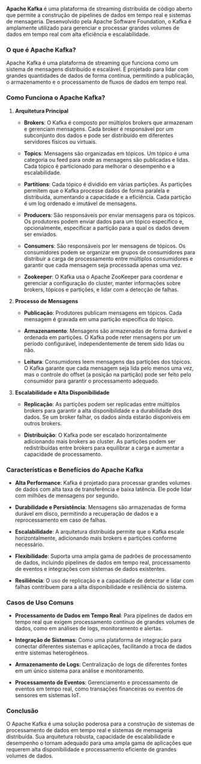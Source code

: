 **Apache Kafka** é uma plataforma de streaming distribuída de código aberto que permite a construção de pipelines de dados em tempo real e sistemas de mensageria. Desenvolvido pela Apache Software Foundation, o Kafka é amplamente utilizado para gerenciar e processar grandes volumes de dados em tempo real com alta eficiência e escalabilidade.

### **O que é Apache Kafka?**

Apache Kafka é uma plataforma de streaming que funciona como um sistema de mensagens distribuído e escalável. É projetado para lidar com grandes quantidades de dados de forma contínua, permitindo a publicação, o armazenamento e o processamento de fluxos de dados em tempo real.

### **Como Funciona o Apache Kafka?**

1. **Arquitetura Principal**
    
    - **Brokers**: O Kafka é composto por múltiplos brokers que armazenam e gerenciam mensagens. Cada broker é responsável por um subconjunto dos dados e pode ser distribuído em diferentes servidores físicos ou virtuais.
        
    - **Topics**: Mensagens são organizadas em tópicos. Um tópico é uma categoria ou feed para onde as mensagens são publicadas e lidas. Cada tópico é particionado para melhorar o desempenho e a escalabilidade.
        
    - **Partitions**: Cada tópico é dividido em várias partições. As partições permitem que o Kafka processe dados de forma paralela e distribuída, aumentando a capacidade e a eficiência. Cada partição é um log ordenado e imutável de mensagens.
        
    - **Producers**: São responsáveis por enviar mensagens para os tópicos. Os produtores podem enviar dados para um tópico específico e, opcionalmente, especificar a partição para a qual os dados devem ser enviados.
        
    - **Consumers**: São responsáveis por ler mensagens de tópicos. Os consumidores podem se organizar em grupos de consumidores para distribuir a carga de processamento entre múltiplos consumidores e garantir que cada mensagem seja processada apenas uma vez.
        
    - **Zookeeper**: O Kafka usa o Apache ZooKeeper para coordenar e gerenciar a configuração do cluster, manter informações sobre brokers, tópicos e partições, e lidar com a detecção de falhas.
        
2. **Processo de Mensagens**
    
    - **Publicação**: Produtores publicam mensagens em tópicos. Cada mensagem é gravada em uma partição específica do tópico.
        
    - **Armazenamento**: Mensagens são armazenadas de forma durável e ordenada em partições. O Kafka pode reter mensagens por um período configurável, independentemente de terem sido lidas ou não.
        
    - **Leitura**: Consumidores leem mensagens das partições dos tópicos. O Kafka garante que cada mensagem seja lida pelo menos uma vez, mas o controle do offset (a posição na partição) pode ser feito pelo consumidor para garantir o processamento adequado.
        
3. **Escalabilidade e Alta Disponibilidade**
    
    - **Replicação**: As partições podem ser replicadas entre múltiplos brokers para garantir a alta disponibilidade e a durabilidade dos dados. Se um broker falhar, os dados ainda estarão disponíveis em outros brokers.
        
    - **Distribuição**: O Kafka pode ser escalado horizontalmente adicionando mais brokers ao cluster. As partições podem ser redistribuídas entre brokers para equilibrar a carga e aumentar a capacidade de processamento.
        

### **Características e Benefícios do Apache Kafka**

- **Alta Performance**: Kafka é projetado para processar grandes volumes de dados com alta taxa de transferência e baixa latência. Ele pode lidar com milhões de mensagens por segundo.
    
- **Durabilidade e Persistência**: Mensagens são armazenadas de forma durável em disco, permitindo a recuperação de dados e a reprocessamento em caso de falhas.
    
- **Escalabilidade**: A arquitetura distribuída permite que o Kafka escale horizontalmente, adicionando mais brokers e partições conforme necessário.
    
- **Flexibilidade**: Suporta uma ampla gama de padrões de processamento de dados, incluindo pipelines de dados em tempo real, processamento de eventos e integrações com sistemas de dados existentes.
    
- **Resiliência**: O uso de replicação e a capacidade de detectar e lidar com falhas contribuem para a alta disponibilidade e resiliência do sistema.
    

### **Casos de Uso Comuns**

- **Processamento de Dados em Tempo Real**: Para pipelines de dados em tempo real que exigem processamento contínuo de grandes volumes de dados, como em análises de logs, monitoramento e alertas.
    
- **Integração de Sistemas**: Como uma plataforma de integração para conectar diferentes sistemas e aplicações, facilitando a troca de dados entre sistemas heterogêneos.
    
- **Armazenamento de Logs**: Centralização de logs de diferentes fontes em um único sistema para análise e monitoramento.
    
- **Processamento de Eventos**: Gerenciamento e processamento de eventos em tempo real, como transações financeiras ou eventos de sensores em sistemas IoT.
    

### **Conclusão**

O Apache Kafka é uma solução poderosa para a construção de sistemas de processamento de dados em tempo real e sistemas de mensageria distribuída. Sua arquitetura robusta, capacidade de escalabilidade e desempenho o tornam adequado para uma ampla gama de aplicações que requerem alta disponibilidade e processamento eficiente de grandes volumes de dados.